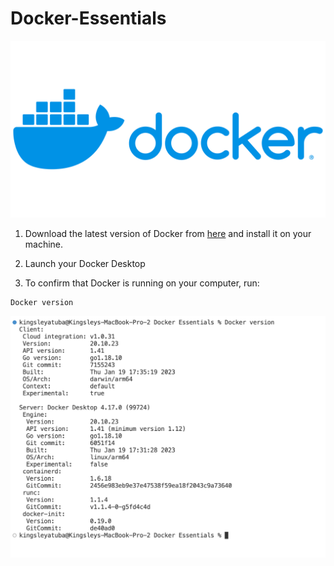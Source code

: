 # Docker-Essentials

![Docker Logo](./img/Docker-Logo.png)

1. Download the latest version of Docker from [here](https://docs.docker.com/get-docker/) and install it on your machine.

2. Launch your Docker Desktop

3. To confirm that Docker is running on your computer, run:

```
Docker version
```

![Docker Version](./img/1.png)





